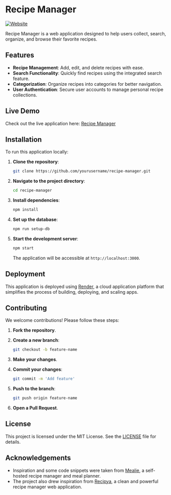  # Recipe Manager  

[![Website](https://img.shields.io/badge/Live%20Demo-Visit-blue)](https://recipe-manager-1.onrender.com)  

Recipe Manager is a web application designed to help users collect, search, organize, and browse their favorite recipes.  

## Features  

- **Recipe Management**: Add, edit, and delete recipes with ease.  
- **Search Functionality**: Quickly find recipes using the integrated search feature.  
- **Categorization**: Organize recipes into categories for better navigation.  
- **User Authentication**: Secure user accounts to manage personal recipe collections.  

## Live Demo  

Check out the live application here: [Recipe Manager](https://recipe-manager-1.onrender.com)  

## Installation  

To run this application locally:  

1. **Clone the repository**:  

   ```bash
   git clone https://github.com/yourusername/recipe-manager.git
   ```  

2. **Navigate to the project directory**:  

   ```bash
   cd recipe-manager
   ```  

3. **Install dependencies**:  

   ```bash
   npm install
   ```  

4. **Set up the database**:  

   ```bash
   npm run setup-db
   ```  

5. **Start the development server**:  

   ```bash
   npm start
   ```  

   The application will be accessible at `http://localhost:3000`.  

## Deployment  

This application is deployed using [Render](https://render.com/), a cloud application platform that simplifies the process of building, deploying, and scaling apps.  

## Contributing  

We welcome contributions! Please follow these steps:  

1. **Fork the repository**.  
2. **Create a new branch**:  

   ```bash
   git checkout -b feature-name
   ```  

3. **Make your changes**.  
4. **Commit your changes**:  

   ```bash
   git commit -m 'Add feature'
   ```  

5. **Push to the branch**:  

   ```bash
   git push origin feature-name
   ```  

6. **Open a Pull Request**.  

## License  

This project is licensed under the MIT License. See the [LICENSE](LICENSE.md) file for details.  

## Acknowledgements  

- Inspiration and some code snippets were taken from [Mealie](https://github.com/mealie-recipes/mealie), a self-hosted recipe manager and meal planner.  
- The project also drew inspiration from [Recipya](https://github.com/reaper47/recipya), a clean and powerful recipe manager web application.  
